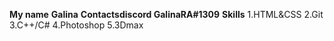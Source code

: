 **My name** __Galina__
**Contacts**__discord GalinaRA#1309__
**Skills** 
1.HTML&CSS
2.Git
3.C++/C#
4.Photoshop
5.3Dmax

